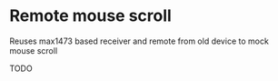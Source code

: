 # Remote mouse scroll

Reuses max1473 based receiver and remote from old device to mock mouse scroll

TODO
